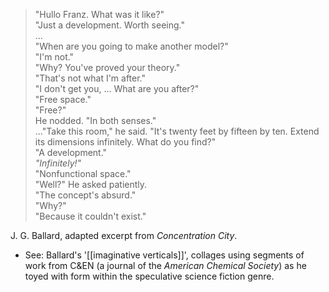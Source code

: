 > "Hullo Franz. What was it like?"  
> "Just a development. Worth seeing."  
> ...  
> "When are you going to make another model?"  
> "I'm not."  
> "Why? You've proved your theory."  
> "That's not what I'm after."  
> "I don't get you, ... What are you after?"  
> "Free space."  
> "Free?"  
> He nodded. "In both senses."  
> ..."Take this room," he said. "It's twenty feet by fifteen by ten. Extend its dimensions infinitely. What do you find?"  
> "A development."  
> _"Infinitely!"_  
> "Nonfunctional space."  
> "Well?" He asked patiently.  
> "The concept's absurd."  
> "Why?"  
> "Because it couldn't exist."  

J. G. Ballard, adapted excerpt from _Concentration City_.

- See: Ballard's '[[imaginative verticals]]', collages using segments of work from C&EN (a journal of the _American Chemical Society_) as he toyed with form within the speculative science fiction genre.